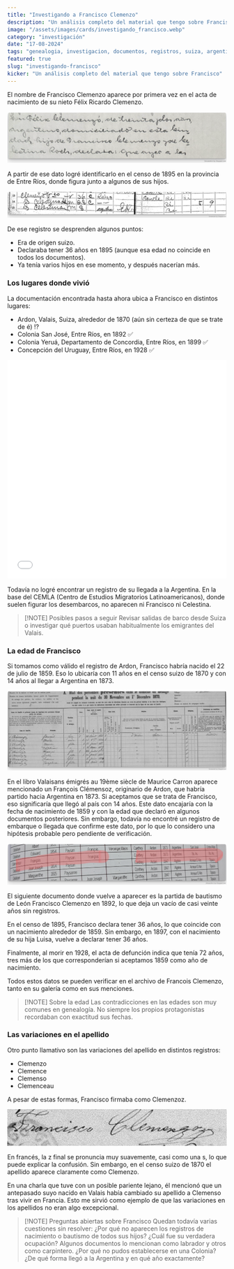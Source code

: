 ```yaml
---
title: "Investigando a Francisco Clemenzo"
description: "Un análisis completo del material que tengo sobre Francisco"
image: "/assets/images/cards/investigando_francisco.webp"
category: "investigación"
date: "17-08-2024"
tags: "genealogia, investigacion, documentos, registros, suiza, argentina, francia"
featured: true
slug: "investigando-francisco"
kicker: "Un análisis completo del material que tengo sobre Francisco"
---
```


El nombre de Francisco Clemenzo aparece por primera vez en el acta de nacimiento de su nieto Félix Ricardo Clemenzo.

![Francisco y Celestina, abuelos de Felix Ricardo Clemenzo](../../assets/images/posts/nacimiento_FRC.png)

A partir de ese dato logré identificarlo en el censo de 1895 en la provincia de Entre Ríos, donde figura junto a algunos de sus hijos.

![Francisco en Entre Rios](../../assets/images/posts/censo_francisco.png)

De ese registro se desprenden algunos puntos:
- Era de origen suizo.
- Declaraba tener 36 años en 1895 (aunque esa edad no coincide en todos los documentos).
- Ya tenía varios hijos en ese momento, y después nacerían más.

### Los lugares donde vivió

La documentación encontrada hasta ahora ubica a Francisco en distintos lugares:

- Ardon, Valais, Suiza, alrededor de 1870 (aún sin certeza de que se trate de é) ⁉
- Colonia San José, Entre Ríos, en 1892 ✅
- Colonia Yeruá, Departamento de Concordia, Entre Ríos, en 1899 ✅
- Concepción del Uruguay, Entre Ríos, en 1928 ✅

<iframe src="mapa-francisco-embed.html" width="100%" height="500" frameborder="0"></iframe>

Todavía no logré encontrar un registro de su llegada a la Argentina. En la base del CEMLA (Centro de Estudios Migratorios Latinoamericanos), donde suelen figurar los desembarcos, no aparecen ni Francisco ni Celestina.

> [!NOTE] Posibles pasos a seguir
> Revisar salidas de barco desde Suiza o investigar qué puertos usaban habitualmente los emigrantes del Valais.

### La edad de Francisco

Si tomamos como válido el registro de Ardon, Francisco habría nacido el 22 de julio de 1859. Eso lo ubicaría con 11 años en el censo suizo de 1870 y con 14 años al llegar a Argentina en 1873.

![Francisco en Ardon](../../assets/images/posts/valais_francisco.png)

En el libro Valaisans émigrés au 19ème siècle de Maurice Carron aparece mencionado un François Clémensoz, originario de Ardon, que habría partido hacia Argentina en 1873.
Si aceptamos que se trata de Francisco, eso significaría que llegó al país con 14 años. Este dato encajaría con la fecha de nacimiento de 1859 y con la edad que declaró en algunos documentos posteriores.
Sin embargo, todavía no encontré un registro de embarque o llegada que confirme este dato, por lo que lo considero una hipótesis probable pero pendiente de verificación.

![¿Francisco en Argentina?](../../assets/images/posts/francisco_llegada_argentina.png)

El siguiente documento donde vuelve a aparecer es la partida de bautismo de León Francisco Clemenzo en 1892, lo que deja un vacío de casi veinte años sin registros.

En el censo de 1895, Francisco declara tener 36 años, lo que coincide con un nacimiento alrededor de 1859. Sin embargo, en 1897, con el nacimiento de su hija Luisa, vuelve a declarar tener 36 años.

Finalmente, al morir en 1928, el acta de defunción indica que tenía 72 años, tres más de los que corresponderían si aceptamos 1859 como año de nacimiento.

Todos estos datos se pueden verificar en el archivo de Francois Clemenzo, tanto en su galería como en sus menciones.

> [!NOTE] Sobre la edad
> Las contradicciones en las edades son muy comunes en genealogía. No siempre los propios protagonistas recordaban con exactitud sus fechas.

### Las variaciones en el apellido

Otro punto llamativo son las variaciones del apellido en distintos registros:

- Clemenzo
- Clemence
- Clemenso
- Clemenceau

A pesar de estas formas, Francisco firmaba como Clemenzoz.

![¿Francisco y su firma?](../../assets/images/posts/FJHC_1859_firma.png)

En francés, la z final se pronuncia muy suavemente, casi como una s, lo que puede explicar la confusión. Sin embargo, en el censo suizo de 1870 el apellido aparece claramente como Clemenzo.

En una charla que tuve con un posible pariente lejano, él mencionó que un antepasado suyo nacido en Valais había cambiado su apellido a Clemenso tras vivir en Francia. Esto me sirvió como ejemplo de que las variaciones en los apellidos no eran algo excepcional.


> [!NOTE] Preguntas abiertas sobre Francisco
> Quedan todavía varias cuestiones sin resolver:
> ¿Por qué no aparecen los registros de nacimiento o bautismo de todos sus hijos?
> ¿Cuál fue su verdadera ocupación? Algunos documentos lo mencionan como labrador y otros como carpintero.
> ¿Por qué no pudos establecerse en una Colonia?
> ¿De qué forma llegó a la Argentina y en qué año exactamente?
